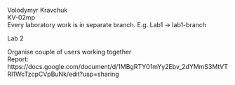Volodymyr Kravchuk<br>
KV-02mp<br>
Every laboratory work is in separate branch. E.g. Lab1 -> lab1-branch<br>
<p>Lab 2</p>
Organise couple of users working together<br>
Report: https://docs.google.com/document/d/1MBgRTY01mYy2Ebv_2dYMmS3MtVTRI1WcTzcpCVpBuNk/edit?usp=sharing

